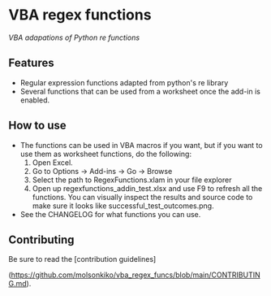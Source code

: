VBA regex functions
============

*VBA adapations of Python re functions*

Features
--------

* Regular expression functions adapted from python's re library
* Several functions that can be used from a worksheet once the add-in is enabled.

How to use
----------

* The functions can be used in VBA macros if you want, but if you want to use them as worksheet functions, do the following:
	1. Open Excel.
	2. Go to Options -> Add-ins -> Go -> Browse
	3. Select the path to RegexFunctions.xlam in your file explorer
	4. Open up regexfunctions_addin_test.xlsx and use F9 to refresh all the functions. You can visually inspect the results and source code to make sure it looks like successful_test_outcomes.png.
* See the CHANGELOG for what functions you can use.

Contributing
------------

Be sure to read the [contribution guidelines]

(https://github.com/molsonkiko/vba_regex_funcs/blob/main/CONTRIBUTING.md).